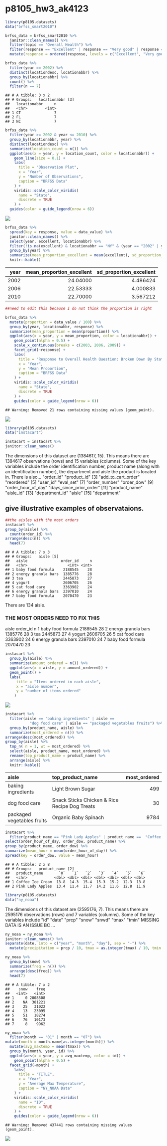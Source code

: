 p8105\_hw3\_ak4123
================

``` r
library(p8105.datasets)
data("brfss_smart2010")

brfss_data = brfss_smart2010 %>% 
  janitor::clean_names() %>% 
  filter(topic == "Overall Health") %>% 
  filter(response == "Excellent" | response == "Very good" | response == "Good" | response == "Fair" | response == "Poor") %>% 
  mutate(response = ordered(response, levels = c("Excellent", "Very good", "Good", "Fair", "Poor")))
```

``` r
brfss_data %>%
  filter(year == 2002) %>% 
  distinct(locationdesc, locationabbr) %>%
  group_by(locationabbr) %>% 
  count() %>% 
  filter(n == 7)
```

    ## # A tibble: 3 x 2
    ## # Groups:   locationabbr [3]
    ##   locationabbr     n
    ##   <chr>        <int>
    ## 1 CT               7
    ## 2 FL               7
    ## 3 NC               7

``` r
brfss_data %>% 
  filter(year >= 2002 & year <= 2010) %>% 
  group_by(locationabbr, year) %>%  
  distinct(locationdesc) %>% 
  summarize(location_count = n()) %>%
  ggplot(aes(x = year, y = location_count, color = locationabbr)) +
    geom_line(size = 0.1) +
    labs(
      title = "Observation Plot",
      x = "Year",
      y = "Number of Observations",
      caption = "BRFSS Data"
    ) +
    viridis::scale_color_viridis(
      name = "State",
      discrete = TRUE
    ) + 
  guides(color = guide_legend(nrow = 6))
```

![](p8105_hw3_ak4123_files/figure-markdown_github/question%201%20questions-1.png)

``` r
brfss_data %>%
  spread(key = response, value = data_value) %>%
  janitor::clean_names() %>% 
  select(year, excellent, locationabbr) %>% 
  filter(!is.na(excellent) & locationabbr == "NY" & (year == "2002" | year == "2006" | year == "2010")) %>%
  group_by(year) %>% 
  summarize(mean_proportion_excellent = mean(excellent), sd_proportion_excellent = sd(excellent)) %>% 
  knitr::kable()
```

|  year|  mean\_proportion\_excellent|  sd\_proportion\_excellent|
|-----:|----------------------------:|--------------------------:|
|  2002|                     24.04000|                   4.486424|
|  2006|                     22.53333|                   4.000833|
|  2010|                     22.70000|                   3.567212|

``` r
##need to edit this because I do not think the proportion is right

brfss_data %>% 
  mutate(proportion = data_value / 100) %>% 
  group_by(year, locationabbr, response) %>% 
  summarize(mean_proportion = mean(proportion)) %>% 
  ggplot(aes(x = year, y = mean_proportion, color = locationabbr)) +
    geom_point(alpha = 0.5) +
    scale_x_continuous(breaks = c(2003, 2006, 2009)) +
    facet_grid(~response) +
    labs(
      title = "Response to Overall Health Question: Broken Down By State for the years 2002 to 2010",
      x = "Year", 
      y = "Mean Proportion",
      caption = "BRFSS Data"
    ) +
    viridis::scale_color_viridis(
      name = "State",
      discrete = TRUE
    ) +
    guides(color = guide_legend(nrow = 6))
```

    ## Warning: Removed 21 rows containing missing values (geom_point).

![](p8105_hw3_ak4123_files/figure-markdown_github/question%201%20questions-2.png)

``` r
library(p8105.datasets)
data("instacart")

instacart = instacart %>% 
janitor::clean_names()
```

The dimensions of this dataset are (1384617, 15). This means there are 1384617 observations (rows) and 15 variables (columns). Some of the key variables include the order identification number, product name (along with an identification number), the department and aisle the product is located in. There is also... "order\_id" "product\_id"
\[3\] "add\_to\_cart\_order" "reordered"
\[5\] "user\_id" "eval\_set"
\[7\] "order\_number" "order\_dow"
\[9\] "order\_hour\_of\_day" "days\_since\_prior\_order" \[11\] "product\_name" "aisle\_id"
\[13\] "department\_id" "aisle"
\[15\] "department"

give illustrative examples of observataions.
--------------------------------------------

``` r
##the aisles with the most orders
instacart %>% 
group_by(aisle) %>% 
  count(order_id) %>% 
arrange(desc(n)) %>% 
  head(7)
```

    ## # A tibble: 7 x 3
    ## # Groups:   aisle [5]
    ##   aisle               order_id     n
    ##   <chr>                  <int> <int>
    ## 1 baby food formula    2188545    28
    ## 2 energy granola bars  1385776    28
    ## 3 tea                  2445873    27
    ## 4 yogurt               2606705    26
    ## 5 cat food care        3363902    24
    ## 6 energy granola bars  2397010    24
    ## 7 baby food formula    2070470    23

There are 134 aisle.

### THE MOST ORDERS NEED TO FIX THIS

aisle order\_id n <chr> <int> <int> 1 baby food formula 2188545 28 2 energy granola bars 1385776 28 3 tea 2445873 27 4 yogurt 2606705 26 5 cat food care 3363902 24 6 energy granola bars 2397010 24 7 baby food formula 2070470 23

``` r
instacart %>% 
  group_by(aisle) %>% 
  summarize(amount_ordered = n()) %>% 
  ggplot(aes(x = aisle, y = amount_ordered)) + 
  geom_point() +
  labs(
     title = "Items ordered in each aisle",
     x = "aisle number",
     y = "number of items ordered"
    )
```

![](p8105_hw3_ak4123_files/figure-markdown_github/question%202%20plots-1.png)

``` r
instacart %>% 
  filter(aisle == "baking ingredients" | aisle == 
           "dog food care" | aisle == "packaged vegetables fruits") %>% 
  group_by(product_name, aisle) %>% 
  summarize(most_ordered = n()) %>% 
arrange(desc(most_ordered)) %>% 
group_by(aisle) %>% 
  top_n( n = 1, wt = most_ordered) %>% 
  select(aisle, product_name, most_ordered) %>% 
  rename(top_product_name = product_name) %>% 
  arrange(aisle) %>% 
  knitr::kable()
```

| aisle                      | top\_product\_name                            |  most\_ordered|
|:---------------------------|:----------------------------------------------|--------------:|
| baking ingredients         | Light Brown Sugar                             |            499|
| dog food care              | Snack Sticks Chicken & Rice Recipe Dog Treats |             30|
| packaged vegetables fruits | Organic Baby Spinach                          |           9784|

``` r
instacart %>% 
  filter(product_name == "Pink Lady Apples" | product_name ==  "Coffee Ice Cream") %>% 
select(order_hour_of_day, order_dow, product_name) %>% 
group_by(product_name, order_dow) %>% 
summarize(mean_hour = mean(order_hour_of_day)) %>% 
spread(key = order_dow, value = mean_hour)
```

    ## # A tibble: 2 x 8
    ## # Groups:   product_name [2]
    ##   product_name       `0`   `1`   `2`   `3`   `4`   `5`   `6`
    ##   <chr>            <dbl> <dbl> <dbl> <dbl> <dbl> <dbl> <dbl>
    ## 1 Coffee Ice Cream  13.8  14.3  15.4  15.3  15.2  12.3  13.8
    ## 2 Pink Lady Apples  13.4  11.4  11.7  14.2  11.6  12.8  11.9

``` r
library(p8105.datasets)
data("ny_noaa") 
```

The dimensions of this dataset are (2595176, 7). This means there are 2595176 observations (rows) and 7 variables (columns). Some of the key variables include "id" "date" "prcp" "snow" "snwd" "tmax" "tmin" MISSING DATA IS AN ISSUE BC ...

``` r
ny_noaa = ny_noaa %>%
janitor::clean_names() %>% 
separate(date, into = c("year", "month", "day"), sep = "-") %>% 
  mutate(precipitation = prcp / 10, tmax = as.integer(tmax) / 10, tmin = as.integer(tmin) / 10)
```

``` r
ny_noaa %>% 
  group_by(snow) %>% 
  summarize(freq = n()) %>% 
  arrange(desc(freq)) %>% 
  head(7)
```

    ## # A tibble: 7 x 2
    ##    snow    freq
    ##   <int>   <int>
    ## 1     0 2008508
    ## 2    NA  381221
    ## 3    25   31022
    ## 4    13   23095
    ## 5    51   18274
    ## 6    76   10173
    ## 7     8    9962

``` r
ny_noaa %>% 
  filter(month == "01" | month == "07") %>% 
mutate(month = month.name[as.integer(month)]) %>% 
  mutate(avg_maxtemp = mean(tmax)) %>% 
  group_by(month, year, id) %>% 
  ggplot(aes(x = year, y = avg_maxtemp, color = id)) +
    geom_point(alpha = 0.5) +
  facet_grid(~month) +
    labs(
      title = "TITLE",
      x = "Year", 
      y = "Average Max Temperature",
      caption = "NY_NOAA Data"
    ) +
    viridis::scale_color_viridis(
      name = "ID",
      discrete = TRUE
    ) +
    guides(color = guide_legend(nrow = 6))
```

    ## Warning: Removed 437441 rows containing missing values (geom_point).

![](p8105_hw3_ak4123_files/figure-markdown_github/questions-1.png)
